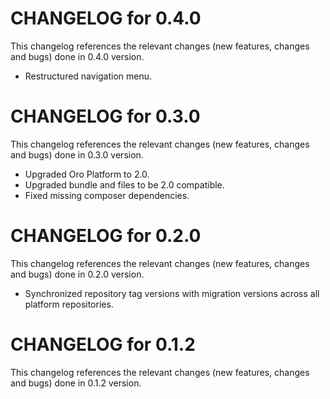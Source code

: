 # CHANGELOG for 0.4.0

This changelog references the relevant changes (new features, changes and bugs) done in 0.4.0 version.

  * Restructured navigation menu.


# CHANGELOG for 0.3.0

This changelog references the relevant changes (new features, changes and bugs) done in 0.3.0 version.

  * Upgraded Oro Platform to 2.0.
  * Upgraded bundle and files to be 2.0 compatible.
  * Fixed missing composer dependencies.


# CHANGELOG for 0.2.0

This changelog references the relevant changes (new features, changes and bugs) done in 0.2.0 version.

  * Synchronized repository tag versions with migration versions across all platform repositories.


# CHANGELOG for 0.1.2

This changelog references the relevant changes (new features, changes and bugs) done in 0.1.2 version.


